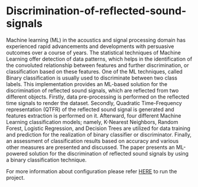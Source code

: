 # Discrimination-of-reflected-sound-signals

Machine learning (ML) in the acoustics and signal processing domain has experienced rapid advancements and developments with persuasive outcomes over a course of years. The statistical techniques of Machine Learning offer detection of data patterns, which helps in the identification of the convoluted relationship between features and further discrimination, or classification based on these features. One of the ML techniques, called Binary classification is usually used to discriminate between two class labels. This implementation provides an ML-based solution for the discrimination of reflected sound signals, which are reflected from two different objects. Firstly, data pre-processing is performed on the reflected time signals to render the dataset. Secondly, Quadratic Time-Frequency representation (QTFR) of the reflected sound signal is generated and features extraction is performed on it. Afterward, four different Machine Learning classification models; namely, K-Nearest Neighbors, Random Forest, Logistic Regression, and Decision Trees are utilized for data training and prediction for the realization of binary classifier or discriminator. Finally, an assessment of classification results based on accuracy and various other measures are presented and discussed. The paper presents an ML-powered solution for the discrimination of reflected sound signals by using a binary classification technique.

For more information about configuration please refer [HERE](https://github.com/chetan2510/Discrimination-of-reflected-sound-signals/tree/main/ML%20Documentation) to run the project.


